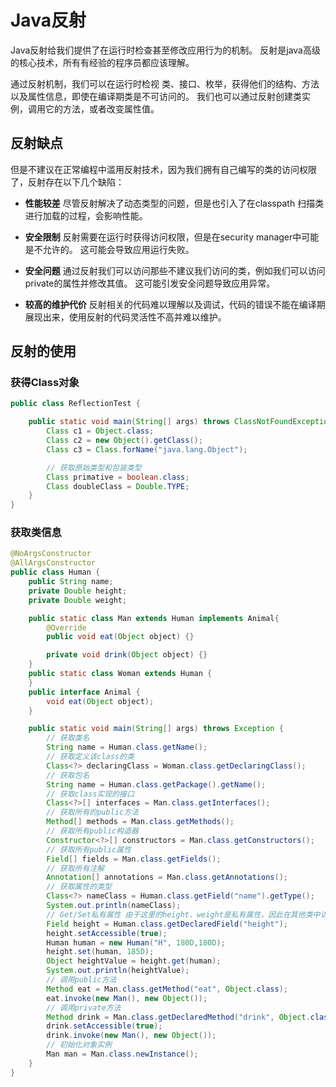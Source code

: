 # Java反射

Java反射给我们提供了在运行时检查甚至修改应用行为的机制。 反射是java高级的核心技术，所有有经验的程序员都应该理解。

通过反射机制，我们可以在运行时检视 类、接口、枚举，获得他们的结构、方法以及属性信息，即使在编译期类是不可访问的。   我们也可以通过反射创建类实例，调用它的方法，或者改变属性值。

## 反射缺点

但是不建议在正常编程中滥用反射技术，因为我们拥有自己编写的类的访问权限了，反射存在以下几个缺陷：

-  **性能较差**   尽管反射解决了动态类型的问题，但是也引入了在classpath 扫描类进行加载的过程，会影响性能。

-  **安全限制**  反射需要在运行时获得访问权限，但是在security manager中可能是不允许的。  这可能会导致应用运行失败。

-  **安全问题**  通过反射我们可以访问那些不建议我们访问的类，例如我们可以访问private的属性并修改其值。  这可能引发安全问题导致应用异常。

-  **较高的维护代价**  反射相关的代码难以理解以及调试，代码的错误不能在编译期展现出来，使用反射的代码灵活性不高并难以维护。

## 反射的使用

### 获得Class对象

```java
public class ReflectionTest {

    public static void main(String[] args) throws ClassNotFoundException {
        Class c1 = Object.class;
        Class c2 = new Object().getClass();
        Class c3 = Class.forName("java.lang.Object");

        // 获取原始类型和包装类型
        Class primative = boolean.class;
        Class doubleClass = Double.TYPE;
    }
}
```

### 获取类信息

```java
@NoArgsConstructor
@AllArgsConstructor
public class Human {
    public String name;
    private Double height;
    private Double weight;

    public static class Man extends Human implements Animal{
        @Override
        public void eat(Object object) {}

        private void drink(Object object) {}
    }
    public static class Woman extends Human {
    }
    public interface Animal {
        void eat(Object object);
    }

    public static void main(String[] args) throws Exception {
        // 获取类名
        String name = Human.class.getName();
        // 获取定义该class的类
        Class<?> declaringClass = Woman.class.getDeclaringClass();
        // 获取包名
        String name = Human.class.getPackage().getName();
        // 获取class实现的接口
        Class<?>[] interfaces = Man.class.getInterfaces();
        // 获取所有的public方法
        Method[] methods = Man.class.getMethods();
        // 获取所有public构造器
        Constructor<?>[] constructors = Man.class.getConstructors();
        // 获取所有public属性
        Field[] fields = Man.class.getFields();
        // 获取所有注解
        Annotation[] annotations = Man.class.getAnnotations();
        // 获取属性的类型
        Class<?> nameClass = Human.class.getField("name").getType();
        System.out.println(nameClass);
        // Get/Set私有属性 由于这里的height、weight是私有属性，因此在其他类中访问是需要取消Java 语言访问检查
        Field height = Human.class.getDeclaredField("height");
        height.setAccessible(true);
        Human human = new Human("H", 180D,180D);
        height.set(human, 185D);
        Object heightValue = height.get(human);
        System.out.println(heightValue);
        // 调用public方法
        Method eat = Man.class.getMethod("eat", Object.class);
        eat.invoke(new Man(), new Object());
        // 调用private方法
        Method drink = Man.class.getDeclaredMethod("drink", Object.class);
        drink.setAccessible(true);
        drink.invoke(new Man(), new Object());
        // 初始化对象实例
        Man man = Man.class.newInstance();
    }
}
```

